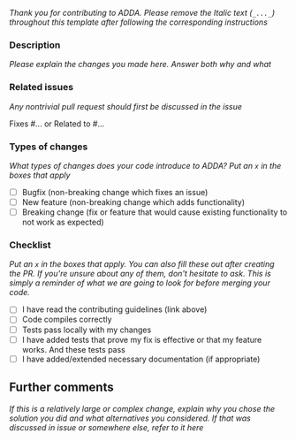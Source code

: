 _Thank you for contributing to ADDA. Please remove the Italic text (`_..._`) throughout this template after following the corresponding instructions_

### Description
_Please explain the changes you made here. Answer both why and what_

### Related issues
_Any nontrivial pull request should first be discussed in the issue_ 

Fixes #...  or Related to #...

### Types of changes
_What types of changes does your code introduce to ADDA? Put an `x` in the boxes that apply_

- [ ] Bugfix (non-breaking change which fixes an issue)
- [ ] New feature (non-breaking change which adds functionality)
- [ ] Breaking change (fix or feature that would cause existing functionality to not work as expected)

### Checklist

_Put an `x` in the boxes that apply. You can also fill these out after creating the PR. If you're unsure about any of them, don't hesitate to ask. This is simply a reminder of what we are going to look for before merging your code._

- [ ] I have read the contributing guidelines (link above)
- [ ] Code compiles correctly
- [ ] Tests pass locally with my changes
- [ ] I have added tests that prove my fix is effective or that my feature works. And these tests pass
- [ ] I have added/extended necessary documentation (if appropriate)

## Further comments
_If this is a relatively large or complex change, explain why you chose the solution you did and what alternatives you considered. 
If that was discussed in issue or somewhere else, refer to it here_

